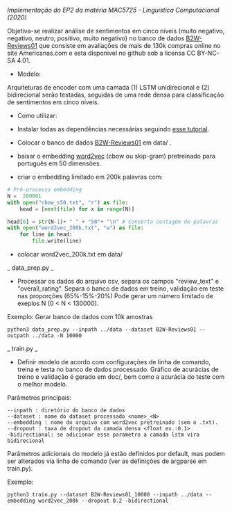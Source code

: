 _Implementação do EP2 da matéria MAC5725 - Linguística Computacional (2020)_

Objetiva-se realizar análise de sentimentos em cinco níveis (muito negativo, negativo, neutro, positivo, muito negativo) no banco de dados [B2W-Reviews01](https://github.com/b2wdigital/b2w-reviews01) que consiste em avaliações de mais de 130k compras online no site Americanas.com e esta disponivel no github sob a licensa CC BY-NC-SA 4.01.

* Modelo:

Arquiteturas de encoder com uma camada (1) LSTM unidirecional e (2) bidirecional serão testadas, seguidas de uma rede densa para classificação de sentimentos em cinco níveis.

* Como utilizar:

- Instalar todas as dependências necessárias seguindo [esse tutorial](https://github.com/alan-barzilay/NLPortugues).

- Colocar o banco de dados [B2W-Reviews01](https://github.com/b2wdigital/b2w-reviews01) em data/ .

- baixar o embedding [word2vec](http://www.nilc.icmc.usp.br/embeddings) (cbow ou skip-gram) pretreinado para português em 50 dimensões.

- criar o embedding limitado em 200k palavras com:

```python
# Pré-processa embedding
N =  200001
with open("cbow_s50.txt", "r") as file:
    head = [next(file) for x in range(N)]

head[0] = str(N-1)+ " " + "50"+ "\n" # Conserta contagem de palavras
with open("word2vec_200k.txt", "w") as file:
    for line in head:
        file.write(line)
```

- colocar word2vec_200k.txt em data/

_ data_prep.py _

- Processar os dados do arquivo csv, separa os campos "review_text" e "overall_rating". Separa o banco de dados em treino, validação em teste nas proporções (65%-15%-20%) Pode gerar um número limitado de exeplos N (0 < N < 130000).

Exemplo: Gerar banco de dados com 10k amostras

``` python3 data_prep.py --inpath ../data --dataset B2W-Reviews01 --outpath ../data -N 10000 ```

_ train.py _

- Definir modelo de acordo com configurações de linha de comando, treina e testa no banco de dados processado. Gráfico de acurácias de treino e validação é gerado em doc/, bem como a acurácia do teste com o melhor modelo.

Parâmetros principais:

```
--inpath : diretório do banco de dados
--dataset : nome do dataset processado <nome>_<N>
--embedding : nome do arquivo com word2vec pretreinado (sem o .txt).
--dropout : taxa de dropout da camada densa <float ex.:0.1>
-bidirectional: se adicionar esse parametro a camada lstm vira bidirecional
```

Parâmetros adicionais do modelo já estão definidos por default, mas podem ser alterados via linha de comando (ver as definições de argparse em train.py).

Exemplo:

``` python3 train.py --dataset B2W-Reviews01_10000 --inpath ../data --embedding word2vec_200k --dropout 0.2 -bidirectional ```

